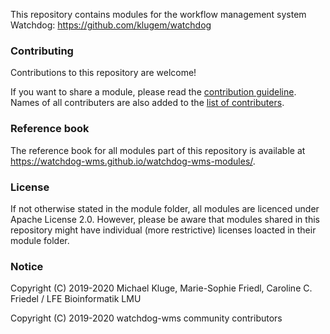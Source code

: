 This repository contains modules for the workflow management system Watchdog: https://github.com/klugem/watchdog

### Contributing
 Contributions to this repository are welcome!

If you want to share a module, please read the [contribution guideline](CONTRIBUTING.md). Names of all contributers are also added to the [list of contributers](CONTRIBUTORS.txt).

### Reference book
The reference book for all modules part of this repository is available at https://watchdog-wms.github.io/watchdog-wms-modules/.

### License
If not otherwise stated in the module folder, all modules are licenced under Apache License 2.0.
However, please be aware that modules shared in this repository might have individual (more restrictive) licenses loacted in their module folder.

### Notice
Copyright (C) 2019-2020 Michael Kluge, Marie-Sophie Friedl, Caroline C. Friedel / LFE Bioinformatik LMU

Copyright (C) 2019-2020 watchdog-wms community contributors

